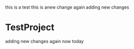 this is a test
this is anew change again
adding new changes
# TestProject
adding new changes again now today
